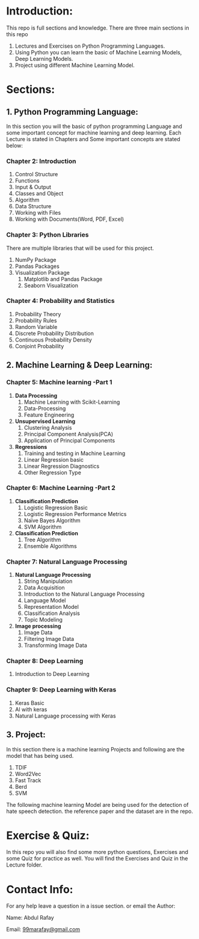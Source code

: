 # Introduction:

This repo is full sections and knowledge. There are three main sections in this repo

1. Lectures and Exercises on Python Programming Languages.
2. Using Python you can learn the basic of Machine Learning Models, Deep Learning Models.
3. Project using different Machine Learning Model. 

# Sections:

## 1. Python Programming Language:

In this section you will the basic of python programming Language and some important concept for machine learning and deep learning. Each Lecture is stated in Chapters and Some important concepts are stated below:

### Chapter 2: Introduction

1. Control Structure
2. Functions
3. Input & Output
4. Classes and Object
5. Algorithm 
6. Data Structure
7. Working with Files
8. Working with Documents(Word, PDF, Excel)

### Chapter 3: Python Libraries

There are multiple libraries that will be used for this project.

1. NumPy Package
2. Pandas Packages
3. Visualization Package
    1. Matplotlib and Pandas Package
    2. Seaborn Visualization

### Chapter 4: Probability and Statistics

1. Probability Theory 
2. Probability Rules
3. Random Variable
4. Discrete Probability Distribution
5. Continuous Probability Density
6. Conjoint Probability

## 2. Machine Learning & Deep Learning:

### Chapter 5: Machine learning -Part 1

1. **Data Processing**
    1. Machine Learning with Scikit-Learning
    2. Data-Processing
    3. Feature Engineering
2. **Unsupervised Learning**
    1. Clustering Analysis
    2. Principal Component Analysis(PCA)
    3. Application of  Principal Components
3. **Regressions**
    1. Training and testing in Machine Learning
    2. Linear Regression basic
    3. Linear Regression Diagnostics
    4. Other Regression Type

### Chapter 6: Machine Learning -Part 2

1. **Classification Prediction** 
    1. Logistic Regression Basic
    2. Logistic Regression Performance Metrics
    3. Naïve Bayes Algorithm
    4. SVM Algorithm
2. **Classification Prediction**
    1. Tree Algorithm
    2. Ensemble Algorithms

### Chapter 7: Natural Language Processing

1. **Natural Language Processing**
    1. String Manipulation
    2. Data Acquisition
    3. Introduction to the Natural Language Processing
    4. Language Model
    5. Representation Model
    6. Classification Analysis
    7. Topic Modeling
2. **Image processing**
    1. Image Data
    2. Filtering Image Data
    3. Transforming Image Data 

### Chapter 8: Deep Learning

1. Introduction to Deep Learning 

### Chapter 9: Deep Learning with Keras

1. Keras Basic
2. Al with keras
3. Natural Language processing with Keras

## 3. Project:

In this section there is a machine learning Projects and following are the model that has being used.

1. TDIF
2. Word2Vec
3. Fast Track
4. Berd
5. SVM

The following machine learning Model are being used for the detection of hate speech detection. the reference paper and the dataset are in the repo.

# Exercise & Quiz:

In this repo you will also find some more python questions, Exercises and some Quiz for practice as well. You will find the Exercises and Quiz in the Lecture folder.

# Contact Info:

For any help leave a question in a issue section. or email the Author:

Name: Abdul Rafay

Email: 99marafay@gmail.com
